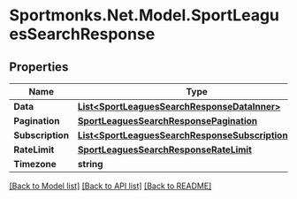 # Sportmonks.Net.Model.SportLeaguesSearchResponse

## Properties

Name | Type | Description | Notes
------------ | ------------- | ------------- | -------------
**Data** | [**List&lt;SportLeaguesSearchResponseDataInner&gt;**](SportLeaguesSearchResponseDataInner.md) |  | [optional] 
**Pagination** | [**SportLeaguesSearchResponsePagination**](SportLeaguesSearchResponsePagination.md) |  | [optional] 
**Subscription** | [**List&lt;SportLeaguesSearchResponseSubscriptionInner&gt;**](SportLeaguesSearchResponseSubscriptionInner.md) |  | [optional] 
**RateLimit** | [**SportLeaguesSearchResponseRateLimit**](SportLeaguesSearchResponseRateLimit.md) |  | [optional] 
**Timezone** | **string** |  | [optional] 

[[Back to Model list]](../README.md#documentation-for-models) [[Back to API list]](../README.md#documentation-for-api-endpoints) [[Back to README]](../README.md)

